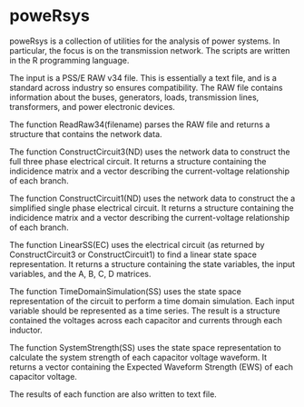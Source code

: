 # poweRsys

poweRsys is a collection of utilities for the analysis of power systems. In particular, the focus is on the transmission network. The scripts are written in the R programming language.

The input is a PSS/E RAW v34 file. This is essentially a text file, and is a standard across industry so ensures compatibility. The RAW file contains information about the buses, generators, loads, transmission lines, transformers, and power electronic devices.

The function ReadRaw34(filename) parses the RAW file and returns a structure that contains the network data.

The function ConstructCircuit3(ND) uses the network data to construct the full three phase electrical circuit. It returns a structure containing the indicidence matrix and a vector describing the current-voltage relationship of each branch.

The function ConstructCircuit1(ND) uses the network data to construct the a simplified single phase electrical circuit. It returns a structure containing the indicidence matrix and a vector describing the current-voltage relationship of each branch.

The function LinearSS(EC) uses the electrical circuit (as returned by ConstructCircuit3 or ConstructCircuit1) to find a linear state space representation. It returns a structure containing the state variables, the input variables, and the A, B, C, D matrices.

The function TimeDomainSimulation(SS) uses the state space representation of the circuit to perform a time domain simulation. Each input variable should be represented as a time series. The result is a structure contained the voltages across each capacitor and currents through each inductor.

The function SystemStrength(SS) uses the state space representation to calculate the system strength of each capacitor voltage waveform. It returns a vector containing the Expected Waveform Strength (EWS) of each capacitor voltage.

The results of each function are also written to text file.
